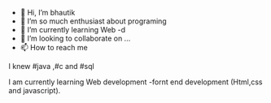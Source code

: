 - 👋 Hi, I’m bhautik
- 👀 I’m so much enthusiast  about programing 
- 🌱 I’m currently learning Web -d
- 💞️ I’m looking to collaborate on ...
- 📫 How to reach me 
<!---
bhautik1206/bhautik1206 is a ✨ special ✨ repository because its `README.md` (this file) appears on your GitHub profile.
You can click the Preview link to take a look at your changes.
--->  I knew #java ,#c and #sql 
I am currently learning Web development -fornt end development (Html,css and javascript).
